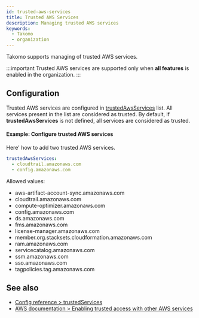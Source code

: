 ```yaml
---
id: trusted-aws-services
title: Trusted AWS Services
description: Managing trusted AWS services
keywords:
  - Takomo
  - organization
---
```


Takomo supports managing of trusted AWS services.

:::important
Trusted AWS services are supported only when **all features** is enabled in the organization.
:::

## Configuration

Trusted AWS services are configured in [trustedAwsServices](/docs/config-reference/organization#trustedawsservices) list. All services present in the list are considered as trusted. By default, if **trustedAwsServices** is not defined, all services are considered as trusted.

#### Example: Configure trusted AWS services

Here' how to add two trusted AWS services.

```yaml title="organization.yml"
trustedAwsServices:
  - cloudtrail.amazonaws.com
  - config.amazonaws.com
```

Allowed values:

- aws-artifact-account-sync.amazonaws.com
- cloudtrail.amazonaws.com
- compute-optimizer.amazonaws.com
- config.amazonaws.com
- ds.amazonaws.com
- fms.amazonaws.com
- license-manager.amazonaws.com
- member.org.stacksets.cloudformation.amazonaws.com
- ram.amazonaws.com
- servicecatalog.amazonaws.com
- ssm.amazonaws.com
- sso.amazonaws.com
- tagpolicies.tag.amazonaws.com

## See also

- [Config reference > trustedServices](/docs/config-reference/organization#trustedawsservices)
- [AWS documentation > Enabling trusted access with other AWS services](https://docs.aws.amazon.com/organizations/latest/userguide/orgs_integrate_services.html)
